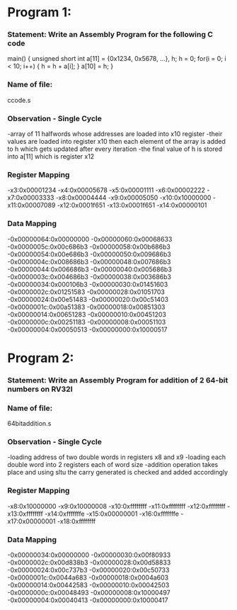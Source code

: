 # Program 1: 
### Statement: Write an Assembly Program for the following C code
main() {
	unsigned short int a[11] = {0x1234, 0x5678, ...}, h;
	h = 0;
	for(i = 0; i < 10; i++)
	{
		h = h + a[i];
	}
	a[10] = h;
}

### Name of file:
ccode.s

### Observation - Single Cycle
-array of 11 halfwords whose addresses are loaded into x10 register
-their values are loaded into register x10 then each element of the array is added to h which gets updated after every iteration
-the final value of h is stored into a[11] which is  register x12
 
### Register Mapping
-x3:0x00001234
-x4:0x00005678
-x5:0x00001111
-x6:0x00002222
-x7:0x00003333
-x8:0x00004444
-x9:0x00005050
-x10:0x10000000
-x11:0x00007089
-x12:0x0001f651
-x13:0x0001f651
-x14:0x00000101

### Data Mapping
-0x00000064:0x00000000
-0x00000060:0x00068633
-0x0000005c:0x00c686b3
-0x00000058:0x00b686b3
-0x00000054:0x00e686b3
-0x00000050:0x009686b3
-0x0000004c:0x008686b3
-0x00000048:0x007686b3
-0x00000044:0x006686b3
-0x00000040:0x005686b3
-0x0000003c:0x004686b3
-0x00000038:0x003686b3
-0x00000034:0x000106b3
-0x00000030:0x01451603
-0x0000002c:0x01251583
-0x00000028:0x01051703
-0x00000024:0x00e51483
-0x00000020:0x00c51403
-0x0000001c:0x00a51383
-0x00000018:0x00851303
-0x00000014:0x00651283
-0x00000010:0x00451203
-0x0000000c:0x00251183
-0x00000008:0x00051103
-0x00000004:0x00050513
-0x00000000:0x10000517

# Program 2: 
### Statement: Write an Assembly Program for addition of 2 64-bit numbers on RV32I

### Name of file:
64bitaddition.s

### Observation - Single Cycle
-loading address of two double words in registers x8  and x9
-loading each double word into 2  registers each of word size
-addition operation takes place and using sltu the carry generated is checked and added accordingly
 
### Register Mapping
-x8:0x10000000
-x9:0x10000008
-x10:0xffffffff
-x11:0xffffffff
-x12:0xffffffff
-x13:0xffffffff
-x14:0xfffffffe
-x15:0x00000001
-x16:0xfffffffe
-x17:0x00000001
-x18:0xffffffff

### Data Mapping
-0x00000034:0x00000000
-0x00000030:0x00f80933
-0x0000002c:0x00d838b3
-0x00000028:0x00d58833
-0x00000024:0x00c737b3
-0x00000020:0x00c50733
-0x0000001c:0x0044a683
-0x00000018:0x0004a603
-0x00000014:0x00442583
-0x00000010:0x00042503
-0x0000000c:0x00048493
-0x00000008:0x10000497
-0x00000004:0x00040413
-0x00000000:0x10000417
